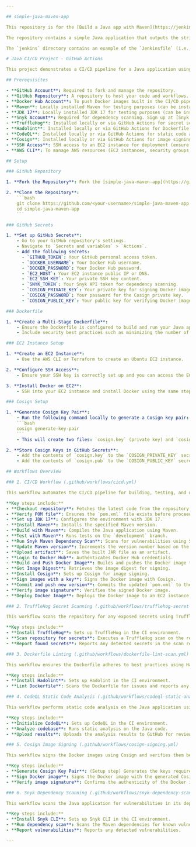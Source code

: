 ```yaml
---

## simple-java-maven-app

This repository is for the [Build a Java app with Maven](https://jenkins.io/doc/tutorials/build-a-java-app-with-maven/) tutorial in the [Jenkins User Documentation](https://jenkins.io/doc/).

The repository contains a simple Java application that outputs the string "Hello world!" and is accompanied by unit tests to ensure the main application works as expected. The results of these tests are saved to a JUnit XML report.

The `jenkins` directory contains an example of the `Jenkinsfile` (i.e., Pipeline) you'll be creating yourself during the tutorial. The `jenkins/scripts` subdirectory contains a shell script with commands that are executed when Jenkins processes the "Deliver" stage of your Pipeline.

# Java CI/CD Project - GitHub Actions

This project demonstrates a CI/CD pipeline for a Java application using GitHub Actions, Maven, Docker, and various security and quality checks. The pipeline automates the build, test, version increment, Docker image build and push processes, and deployment to an EC2 instance, along with secret scanning, dependency scanning, Dockerfile linting, and static code analysis.

## Prerequisites

- **GitHub Account**: Required to fork and manage the repository.
- **GitHub Repository**: A repository to host your code and workflows.
- **Docker Hub Account**: To push Docker images built in the CI/CD pipeline.
- **Maven**: Locally installed Maven for testing purposes (can be installed via `apt`, `brew`, or directly from the [Maven website](https://maven.apache.org/)).
- **JDK 17**: Locally installed JDK 17 for testing purposes (can be installed via `apt`, `brew`, or directly from the [Oracle website](https://www.oracle.com/java/technologies/javase-jdk17-downloads.html)).
- **Snyk Account**: Required for dependency scanning. Sign up at [Snyk.io](https://snyk.io/).
- **TruffleHog**: Installed locally or via GitHub Actions for secret scanning. [Official Documentation](https://trufflesecurity.com/docs/trufflehog).
- **Hadolint**: Installed locally or via GitHub Actions for Dockerfile linting. [Official Documentation](https://github.com/hadolint/hadolint).
- **CodeQL**: Installed locally or via GitHub Actions for static code analysis. [Official Documentation](https://codeql.github.com/docs/).
- **Cosign**: Installed locally or via GitHub Actions for image signing. [Official Documentation](https://docs.sigstore.dev/cosign/overview/).
- **SSH Access**: SSH access to an EC2 instance for deployment (ensure your SSH key is available and configured).
- **AWS CLI**: To manage AWS resources (EC2 instances, security groups, etc.).

## Setup

### GitHub Repository

1. **Fork the Repository**: Fork the [simple-java-maven-app](https://github.com/jenkins-docs/simple-java-maven-app) repository to your GitHub account.

2. **Clone the Repository**:
    ```bash
    git clone https://github.com/<your-username>/simple-java-maven-app.git
    cd simple-java-maven-app
    ```

### GitHub Secrets

1. **Set up GitHub Secrets**:
    - Go to your GitHub repository's settings.
    - Navigate to `Secrets and variables` > `Actions`.
    - Add the following secrets:
      - `GITHUB_TOKEN`: Your GitHub personal access token.
      - `DOCKER_USERNAME`: Your Docker Hub username.
      - `DOCKER_PASSWORD`: Your Docker Hub password.
      - `EC2_HOST`: Your EC2 instance public IP or DNS.
      - `EC2_SSH_KEY`: Your private SSH key content.
      - `SNYK_TOKEN`: Your Snyk API token for dependency scanning.
      - `COSIGN_PRIVATE_KEY`: Your private key for signing Docker images.
      - `COSIGN_PASSWORD`: Your password for the Cosign private key.
      - `COSIGN_PUBLIC_KEY`: Your public key for verifying Docker image signatures.

### Dockerfile

1. **Create a Multi-Stage Dockerfile**:
    - Ensure the Dockerfile is configured to build and run your Java application using Alpine Linux.
    - Include security best practices such as minimizing the number of layers and using specific versions for the base image.

### EC2 Instance Setup

1. **Create an EC2 Instance**:
    - Use the AWS CLI or Terraform to create an Ubuntu EC2 instance.

2. **Configure SSH Access**:
    - Ensure your SSH key is correctly set up and you can access the EC2 instance.

3. **Install Docker on EC2**:
    - SSH into your EC2 instance and install Docker using the same steps as for your local environment.

### Cosign Setup

1. **Generate Cosign Key Pair**:
    - Run the following command locally to generate a Cosign key pair:
    ```bash
    cosign generate-key-pair
    ```
    - This will create two files: `cosign.key` (private key) and `cosign.pub` (public key).

2. **Store Cosign Keys in GitHub Secrets**:
    - Add the contents of `cosign.key` to the `COSIGN_PRIVATE_KEY` secret.
    - Add the contents of `cosign.pub` to the `COSIGN_PUBLIC_KEY` secret.

## Workflows Overview

### 1. CI/CD Workflow (.github/workflows/cicd.yml)

This workflow automates the CI/CD pipeline for building, testing, and deploying the Java application.

**Key steps include:**
- **Checkout repository**: Fetches the latest code from the repository.
- **Verify POM file**: Ensures the `pom.xml` file exists before proceeding.
- **Set up JDK 17**: Configures the environment with JDK 17.
- **Install Maven**: Installs the specified Maven version.
- **Build with Maven**: Compiles the Java application using Maven.
- **Test with Maven**: Runs tests on the `development` branch.
- **Run Snyk Maven Dependency Scan**: Scans for vulnerabilities using Snyk.
- **Update Maven version**: Increments the version number based on the branch.
- **Upload artifact**: Saves the built JAR file as an artifact.
- **Login to Docker Hub**: Authenticates Docker Hub credentials.
- **Build and Push Docker Image**: Builds and pushes the Docker image to Docker Hub.
- **Get Image Digest**: Retrieves the image digest for signing.
- **Install Cosign**: Sets up Cosign for image signing.
- **Sign images with a key**: Signs the Docker image with Cosign.
- **Commit and push new version**: Commits the updated `pom.xml` to the repository.
- **Verify image signature**: Verifies the signed Docker image.
- **Deploy Docker Image**: Deploys the Docker image to an EC2 instance.

### 2. TruffleHog Secret Scanning (.github/workflows/trufflehog-secret-scan.yml)

This workflow scans the repository for any exposed secrets using TruffleHog.

**Key steps include:**
- **Install TruffleHog**: Sets up TruffleHog in the CI environment.
- **Scan repository for secrets**: Executes a TruffleHog scan on the repository.
- **Report found secrets**: Reports any detected secrets in the scan results.

### 3. Dockerfile Linting (.github/workflows/dockerfile-lint-scan.yml)

This workflow ensures the Dockerfile adheres to best practices using Hadolint.

**Key steps include:**
- **Install Hadolint**: Sets up Hadolint in the CI environment.
- **Lint Dockerfile**: Scans the Dockerfile for issues and reports any findings.

### 4. CodeQL Static Code Analysis (.github/workflows/codeql-static-analysis.yml)

This workflow performs static code analysis on the Java application using CodeQL.

**Key steps include:**
- **Initialize CodeQL**: Sets up CodeQL in the CI environment.
- **Analyze codebase**: Runs static analysis on the Java code.
- **Upload results**: Uploads the analysis results to GitHub for review.

### 5. Cosign Image Signing (.github/workflows/cosign-signing.yml)

This workflow signs the Docker images using Cosign and verifies them before deployment.

**Key steps include:**
- **Generate Cosign Key Pair**: (Setup step) Generates the keys required for signing.
- **Sign Docker image**: Signs the Docker image with the generated Cosign key.
- **Verify image signature**: Confirms the authenticity of the Docker image before deployment.

### 6. Snyk Dependency Scanning (.github/workflows/snyk-dependency-scan.yml)

This workflow scans the Java application for vulnerabilities in its dependencies using Snyk.

**Key steps include:**
- **Install Snyk CLI**: Sets up Snyk CLI in the CI environment.
- **Run dependency scan**: Scans the Maven dependencies for known vulnerabilities.
- **Report vulnerabilities**: Reports any detected vulnerabilities.

---
```

